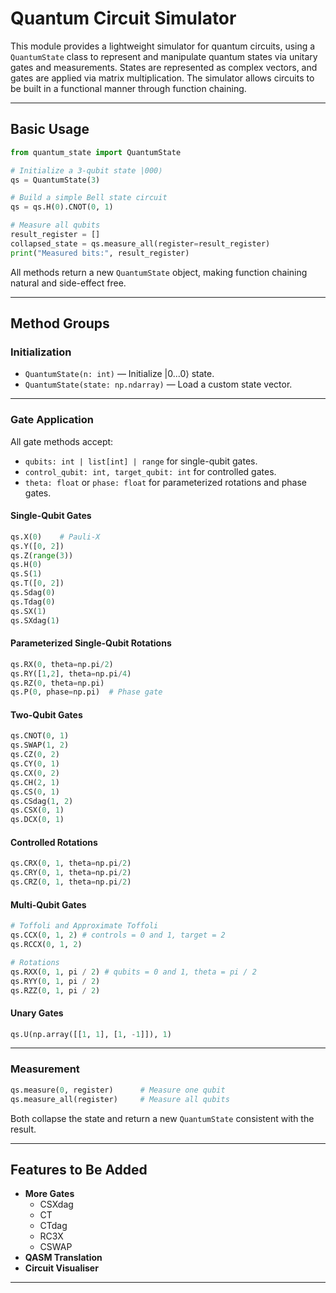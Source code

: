 # Quantum Circuit Simulator

This module provides a lightweight simulator for quantum circuits, using a `QuantumState` class to represent and manipulate quantum states via unitary gates and measurements. States are represented as complex vectors, and gates are applied via matrix multiplication. The simulator allows circuits to be built in a functional manner through function chaining.

---

## Basic Usage

```python
from quantum_state import QuantumState

# Initialize a 3-qubit state |000⟩
qs = QuantumState(3)

# Build a simple Bell state circuit
qs = qs.H(0).CNOT(0, 1)

# Measure all qubits
result_register = []
collapsed_state = qs.measure_all(register=result_register)
print("Measured bits:", result_register)
```

All methods return a new `QuantumState` object, making function chaining natural and side-effect free.

---

## Method Groups

### Initialization

* `QuantumState(n: int)` — Initialize |0...0⟩ state.
* `QuantumState(state: np.ndarray)` — Load a custom state vector.

---

### Gate Application

All gate methods accept:

* `qubits: int | list[int] | range` for single-qubit gates.
* `control_qubit: int, target_qubit: int` for controlled gates.
* `theta: float` or `phase: float` for parameterized rotations and phase gates.

#### Single-Qubit Gates

```python
qs.X(0)    # Pauli-X
qs.Y([0, 2])
qs.Z(range(3))
qs.H(0)
qs.S(1)
qs.T([0, 2])
qs.Sdag(0)
qs.Tdag(0)
qs.SX(1)
qs.SXdag(1)
```

#### Parameterized Single-Qubit Rotations

```python
qs.RX(0, theta=np.pi/2)
qs.RY([1,2], theta=np.pi/4)
qs.RZ(0, theta=np.pi)
qs.P(0, phase=np.pi)  # Phase gate
```

#### Two-Qubit Gates

```python
qs.CNOT(0, 1)
qs.SWAP(1, 2)
qs.CZ(0, 2)
qs.CY(0, 1)
qs.CX(0, 2)
qs.CH(2, 1)
qs.CS(0, 1)
qs.CSdag(1, 2)
qs.CSX(0, 1)
qs.DCX(0, 1)
```

#### Controlled Rotations

```python
qs.CRX(0, 1, theta=np.pi/2)
qs.CRY(0, 1, theta=np.pi/2)
qs.CRZ(0, 1, theta=np.pi/2)
```

#### Multi-Qubit Gates

```python
# Toffoli and Approximate Toffoli
qs.CCX(0, 1, 2) # controls = 0 and 1, target = 2
qs.RCCX(0, 1, 2)

# Rotations
qs.RXX(0, 1, pi / 2) # qubits = 0 and 1, theta = pi / 2
qs.RYY(0, 1, pi / 2)
qs.RZZ(0, 1, pi / 2)
```

#### Unary Gates

```python
qs.U(np.array([[1, 1], [1, -1]]), 1)
```

---

### Measurement

```python
qs.measure(0, register)      # Measure one qubit
qs.measure_all(register)     # Measure all qubits
```

Both collapse the state and return a new `QuantumState` consistent with the result.

---

## Features to Be Added

* **More Gates** 
    - CSXdag
    - CT
    - CTdag
    - RC3X
    - CSWAP
* **QASM Translation**
* **Circuit Visualiser**

---

